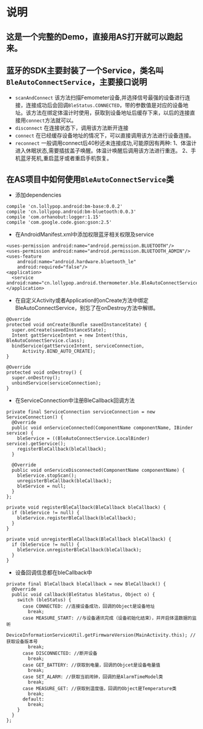 # 说明
## 这是一个完整的Demo，直接用AS打开就可以跑起来。
## 蓝牙的SDK主要封装了一个Service，类名叫`BleAutoConnectService`，主要接口说明
- `scanAndConnect`
该方法扫描Femometer设备,并选择信号最强的设备进行连接，连接成功后会回调`BleStatus.CONNECTED`，带的参数值是对应的设备地址。该方法在绑定体温计时使用，获取到设备地址后缓存下来，以后的连接直接用`connect`方法就可以。
- `disconnect`
在连接状态下，调用该方法断开连接
- `connect`
在已经缓存设备地址的情况下，可以直接调用该方法进行设备连接。
- `reconnect`
一般调用connect后40秒还未连接成功,可能原因有两种:
1、体温计进入休眠状态,需要插拔盖子唤醒。体温计唤醒后调用该方法进行重连。
2、手机蓝牙死机,重启蓝牙或者重启手机恢复。
## 在AS项目中如何使用`BleAutoConnectService`类
- 添加dependencies
```
compile 'cn.lollypop.android:bm-base:0.0.2'
compile 'cn.lollypop.android:bm-bluetooth:0.0.3'
compile 'com.orhanobut:logger:1.15'
compile 'com.google.code.gson:gson:2.5'
```
- 在AndroidManifest.xml中添加权限蓝牙相关权限及service
```
<uses-permission android:name="android.permission.BLUETOOTH"/>
<uses-permission android:name="android.permission.BLUETOOTH_ADMIN"/>
<uses-feature
    android:name="android.hardware.bluetooth_le"
    android:required="false"/>
<application>
  <service android:name="cn.lollypop.android.thermometer.ble.BleAutoConnectService"/>
</application>
```
- 在自定义Activity或者Application的onCreate方法中绑定BleAutoConnectService，别忘了在onDestroy方法中解绑。
```
@Override
protected void onCreate(Bundle savedInstanceState) {
  super.onCreate(savedInstanceState);
  Intent gattServiceIntent = new Intent(this, BleAutoConnectService.class);
  bindService(gattServiceIntent, serviceConnection,
      Activity.BIND_AUTO_CREATE);
}

@Override
protected void onDestroy() {
  super.onDestroy();
  unbindService(serviceConnection);
}
```
- 在ServiceConnection中注册BleCallback回调方法
```
private final ServiceConnection serviceConnection = new ServiceConnection() {
  @Override
  public void onServiceConnected(ComponentName componentName, IBinder service) {
    bleService = ((BleAutoConnectService.LocalBinder) service).getService();
    registerBleCallback(bleCallback);
  }

  @Override
  public void onServiceDisconnected(ComponentName componentName) {
    bleService.stopScan();
    unregisterBleCallback(bleCallback);
    bleService = null;
  }
};

private void registerBleCallback(BleCallback bleCallback) {
  if (bleService != null) {
    bleService.registerBleCallback(bleCallback);
  }
}

private void unregisterBleCallback(BleCallback bleCallback) {
  if (bleService != null) {
    bleService.unregisterBleCallback(bleCallback);
  }
}
```
- 设备回调信息都在bleCallback中
```
private final BleCallback bleCallback = new BleCallback() {
  @Override
  public void callback(BleStatus bleStatus, Object o) {
    switch (bleStatus) {
      case CONNECTED: //连接设备成功，回调的Object是设备地址
        break;
      case MEASURE_START: //与设备通讯完成（设备初始化结束），并开启体温数据的监听
        DeviceInformationServiceUtil.getFirmwareVersion(MainActivity.this); //获取设备版本号
        break;
      case DISCONNECTED: //断开设备
        break;
      case GET_BATTERY: //获取到电量，回调的Objcet是设备电量值
        break;
      case SET_ALARM: //获取当前闹钟，回调的是AlarmTimeModel类
        break;
      case MEASURE_GET: //获取到温度值，回调的Object是Temperature类
        break;
      default:
        break;
    }
  }
};
```

